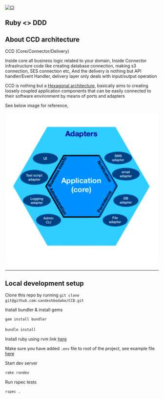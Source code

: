 [![CI](https://github.com/sandeshbodake/CCD/actions/workflows/main.yml/badge.svg)](https://github.com/sandeshbodake/CCD/actions/workflows/main.yml)

Ruby <> DDD
---

## About CCD architecture

CCD (Core/Connector/Delivery)

Inside core all business logic related to your domain,
Inside Connector infrastructure code like creating database connection, making s3 connection, SES connection etc,
And the delivery is nothing but API handler/Event Handler, delivery layer only deals with input/output operation

CCD is nothing but a [Hexagonal architecture](https://en.wikipedia.org/wiki/Hexagonal_architecture_(software)), basically aims to creating loosely coupled application components that can be easily connected to their software environment by means of ports and adapters

See below image for reference,

<img src=".github/images/img.png" width="500">

---

## Local development setup

Clone this repo by running `git clone git@github.com:sandeshbodake/CCD.git`

Install bundler & install gems

```bash
gem install bundler

bundle install
```
Install ruby using rvm link [here](https://rvm.io/)

Make sure you have added `.env` file to root of the project, see example file [here](https://github.com/sandeshbodake/CCD/blob/main/.env.example)

Start dev server

```bash
rake rundev
```

Run rspec tests

```bash
rspec .
```
